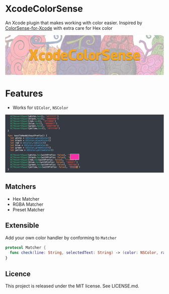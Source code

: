 XcodeColorSense
==
An Xcode plugin that makes working with color easier. Inspired by [ColorSense-for-Xcode](https://github.com/omz/ColorSense-for-Xcode) with extra care for Hex color

![](Screenshots/Banner.png)

Features
==

- Works for `UIColor`, `NSColor`

![](Screenshots/XcodeColorSense.png)

## Matchers

- Hex Matcher
- RGBA Matcher
- Preset Matcher

## Extensible

Add your own color handler by conforming to `Matcher`

```swift
protocol Matcher {
  func check(line: String, selectedText: String) -> (color: NSColor, range: NSRange)?
}
```

Licence
--
This project is released under the MIT license. See LICENSE.md.
